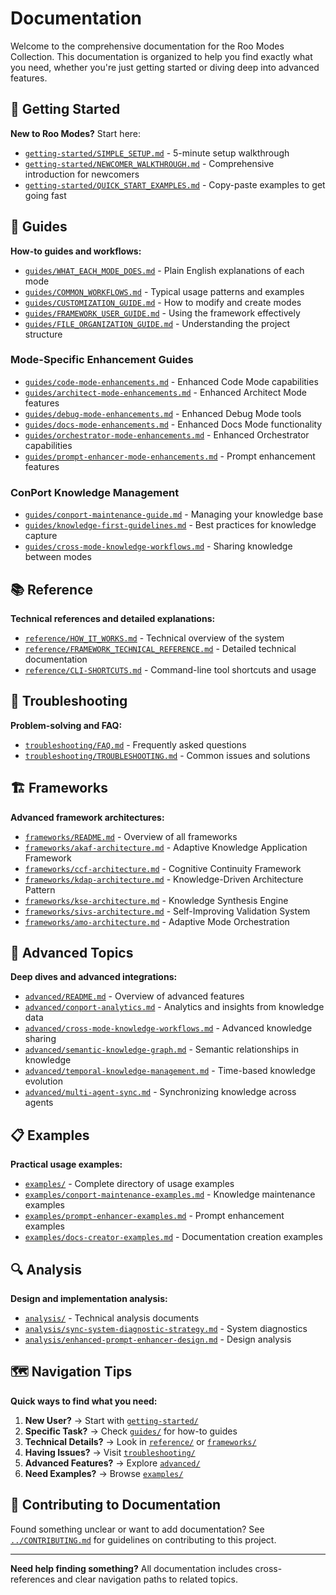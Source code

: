 # Documentation

Welcome to the comprehensive documentation for the Roo Modes Collection. This documentation is organized to help you find exactly what you need, whether you're just getting started or diving deep into advanced features.

## 🚀 Getting Started

**New to Roo Modes?** Start here:

- [`getting-started/SIMPLE_SETUP.md`](getting-started/SIMPLE_SETUP.md) - 5-minute setup walkthrough
- [`getting-started/NEWCOMER_WALKTHROUGH.md`](getting-started/NEWCOMER_WALKTHROUGH.md) - Comprehensive introduction for newcomers
- [`getting-started/QUICK_START_EXAMPLES.md`](getting-started/QUICK_START_EXAMPLES.md) - Copy-paste examples to get going fast

## 📖 Guides

**How-to guides and workflows:**

- [`guides/WHAT_EACH_MODE_DOES.md`](guides/WHAT_EACH_MODE_DOES.md) - Plain English explanations of each mode
- [`guides/COMMON_WORKFLOWS.md`](guides/COMMON_WORKFLOWS.md) - Typical usage patterns and examples
- [`guides/CUSTOMIZATION_GUIDE.md`](guides/CUSTOMIZATION_GUIDE.md) - How to modify and create modes
- [`guides/FRAMEWORK_USER_GUIDE.md`](guides/FRAMEWORK_USER_GUIDE.md) - Using the framework effectively
- [`guides/FILE_ORGANIZATION_GUIDE.md`](guides/FILE_ORGANIZATION_GUIDE.md) - Understanding the project structure

### Mode-Specific Enhancement Guides
- [`guides/code-mode-enhancements.md`](guides/code-mode-enhancements.md) - Enhanced Code Mode capabilities
- [`guides/architect-mode-enhancements.md`](guides/architect-mode-enhancements.md) - Enhanced Architect Mode features
- [`guides/debug-mode-enhancements.md`](guides/debug-mode-enhancements.md) - Enhanced Debug Mode tools
- [`guides/docs-mode-enhancements.md`](guides/docs-mode-enhancements.md) - Enhanced Docs Mode functionality
- [`guides/orchestrator-mode-enhancements.md`](guides/orchestrator-mode-enhancements.md) - Enhanced Orchestrator capabilities
- [`guides/prompt-enhancer-mode-enhancements.md`](guides/prompt-enhancer-mode-enhancements.md) - Prompt enhancement features

### ConPort Knowledge Management
- [`guides/conport-maintenance-guide.md`](guides/conport-maintenance-guide.md) - Managing your knowledge base
- [`guides/knowledge-first-guidelines.md`](guides/knowledge-first-guidelines.md) - Best practices for knowledge capture
- [`guides/cross-mode-knowledge-workflows.md`](guides/cross-mode-knowledge-workflows.md) - Sharing knowledge between modes

## 📚 Reference

**Technical references and detailed explanations:**

- [`reference/HOW_IT_WORKS.md`](reference/HOW_IT_WORKS.md) - Technical overview of the system
- [`reference/FRAMEWORK_TECHNICAL_REFERENCE.md`](reference/FRAMEWORK_TECHNICAL_REFERENCE.md) - Detailed technical documentation
- [`reference/CLI-SHORTCUTS.md`](reference/CLI-SHORTCUTS.md) - Command-line tool shortcuts and usage

## 🔧 Troubleshooting

**Problem-solving and FAQ:**

- [`troubleshooting/FAQ.md`](troubleshooting/FAQ.md) - Frequently asked questions
- [`troubleshooting/TROUBLESHOOTING.md`](troubleshooting/TROUBLESHOOTING.md) - Common issues and solutions

## 🏗️ Frameworks

**Advanced framework architectures:**

- [`frameworks/README.md`](frameworks/README.md) - Overview of all frameworks
- [`frameworks/akaf-architecture.md`](frameworks/akaf-architecture.md) - Adaptive Knowledge Application Framework
- [`frameworks/ccf-architecture.md`](frameworks/ccf-architecture.md) - Cognitive Continuity Framework
- [`frameworks/kdap-architecture.md`](frameworks/kdap-architecture.md) - Knowledge-Driven Architecture Pattern
- [`frameworks/kse-architecture.md`](frameworks/kse-architecture.md) - Knowledge Synthesis Engine
- [`frameworks/sivs-architecture.md`](frameworks/sivs-architecture.md) - Self-Improving Validation System
- [`frameworks/amo-architecture.md`](frameworks/amo-architecture.md) - Adaptive Mode Orchestration

## 🚀 Advanced Topics

**Deep dives and advanced integrations:**

- [`advanced/README.md`](advanced/README.md) - Overview of advanced features
- [`advanced/conport-analytics.md`](advanced/conport-analytics.md) - Analytics and insights from knowledge data
- [`advanced/cross-mode-knowledge-workflows.md`](advanced/cross-mode-knowledge-workflows.md) - Advanced knowledge sharing
- [`advanced/semantic-knowledge-graph.md`](advanced/semantic-knowledge-graph.md) - Semantic relationships in knowledge
- [`advanced/temporal-knowledge-management.md`](advanced/temporal-knowledge-management.md) - Time-based knowledge evolution
- [`advanced/multi-agent-sync.md`](advanced/multi-agent-sync.md) - Synchronizing knowledge across agents

## 📋 Examples

**Practical usage examples:**

- [`examples/`](examples/) - Complete directory of usage examples
- [`examples/conport-maintenance-examples.md`](examples/conport-maintenance-examples.md) - Knowledge maintenance examples
- [`examples/prompt-enhancer-examples.md`](examples/prompt-enhancer-examples.md) - Prompt enhancement examples
- [`examples/docs-creator-examples.md`](examples/docs-creator-examples.md) - Documentation creation examples

## 🔍 Analysis

**Design and implementation analysis:**

- [`analysis/`](analysis/) - Technical analysis documents
- [`analysis/sync-system-diagnostic-strategy.md`](analysis/sync-system-diagnostic-strategy.md) - System diagnostics
- [`analysis/enhanced-prompt-enhancer-design.md`](analysis/enhanced-prompt-enhancer-design.md) - Design analysis

## 🗺️ Navigation Tips

**Quick ways to find what you need:**

1. **New User?** → Start with [`getting-started/`](getting-started/)
2. **Specific Task?** → Check [`guides/`](guides/) for how-to guides
3. **Technical Details?** → Look in [`reference/`](reference/) or [`frameworks/`](frameworks/)
4. **Having Issues?** → Visit [`troubleshooting/`](troubleshooting/)
5. **Advanced Features?** → Explore [`advanced/`](advanced/)
6. **Need Examples?** → Browse [`examples/`](examples/)

## 🤝 Contributing to Documentation

Found something unclear or want to add documentation? See [`../CONTRIBUTING.md`](../CONTRIBUTING.md) for guidelines on contributing to this project.

---

**Need help finding something?** All documentation includes cross-references and clear navigation paths to related topics.